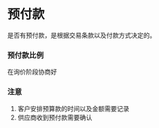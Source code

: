 # 预付款

是否有预付款，是根据交易条款以及付款方式决定的。

### 预付款比例

在询价阶段协商好

### 注意

1. 客户安排预算款的时间以及金额需要记录
2. 供应商收到预付款需要确认



